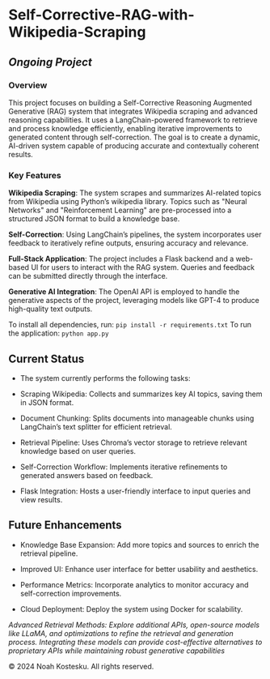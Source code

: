 # Self-Corrective-RAG-with-Wikipedia-Scraping

## *Ongoing Project* ##

### Overview

This project focuses on building a Self-Corrective Reasoning Augmented Generative (RAG) system that integrates Wikipedia scraping and advanced reasoning capabilities. It uses a LangChain-powered framework to retrieve and process knowledge efficiently, enabling iterative improvements to generated content through self-correction. The goal is to create a dynamic, AI-driven system capable of producing accurate and contextually coherent results.

### Key Features

**Wikipedia Scraping**: The system scrapes and summarizes AI-related topics from Wikipedia using Python’s wikipedia library. Topics such as "Neural Networks" and "Reinforcement Learning" are pre-processed into a structured JSON format to build a knowledge base.

**Self-Correction**: Using LangChain’s pipelines, the system incorporates user feedback to iteratively refine outputs, ensuring accuracy and relevance.

**Full-Stack Application**: The project includes a Flask backend and a web-based UI for users to interact with the RAG system. Queries and feedback can be submitted directly through the interface.

**Generative AI Integration**: The OpenAI API is employed to handle the generative aspects of the project, leveraging models like GPT-4 to produce high-quality text outputs.

To install all dependencies, run:
```pip install -r requirements.txt```
To run the application:
```python app.py```

## Current Status

- The system currently performs the following tasks:

- Scraping Wikipedia: Collects and summarizes key AI topics, saving them in JSON format.

- Document Chunking: Splits documents into manageable chunks using LangChain’s text splitter for efficient retrieval.

- Retrieval Pipeline: Uses Chroma’s vector storage to retrieve relevant knowledge based on user queries.

- Self-Correction Workflow: Implements iterative refinements to generated answers based on feedback.

- Flask Integration: Hosts a user-friendly interface to input queries and view results.

## Future Enhancements

- Knowledge Base Expansion: Add more topics and sources to enrich the retrieval pipeline.

- Improved UI: Enhance user interface for better usability and aesthetics.

- Performance Metrics: Incorporate analytics to monitor accuracy and self-correction improvements.

- Cloud Deployment: Deploy the system using Docker for scalability.

*Advanced Retrieval Methods: Explore additional APIs, open-source models like LLaMA, and optimizations to refine the retrieval and generation process. Integrating these models can provide cost-effective alternatives to proprietary APIs while maintaining robust generative capabilities*


© 2024 Noah Kostesku. All rights reserved.



